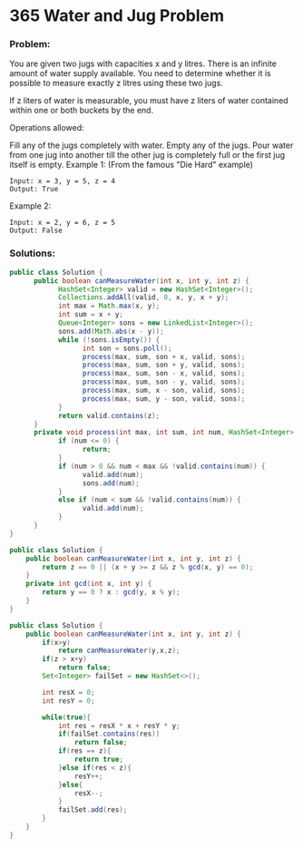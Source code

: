 # 365 Water and Jug Problem

### Problem:

You are given two jugs with capacities x and y litres. There is an infinite amount of water supply available. You need to determine whether it is possible to measure exactly z litres using these two jugs.

If z liters of water is measurable, you must have z liters of water contained within one or both buckets by the end.

Operations allowed:

Fill any of the jugs completely with water.
Empty any of the jugs.
Pour water from one jug into another till the other jug is completely full or the first jug itself is empty.
Example 1: (From the famous "Die Hard" example)
```
Input: x = 3, y = 5, z = 4
Output: True
```
Example 2:
```
Input: x = 2, y = 6, z = 5
Output: False
```

### Solutions:

```java
public class Solution {
      public boolean canMeasureWater(int x, int y, int z) {
            HashSet<Integer> valid = new HashSet<Integer>();
            Collections.addAll(valid, 0, x, y, x + y);
            int max = Math.max(x, y);
            int sum = x + y;
            Queue<Integer> sons = new LinkedList<Integer>();
            sons.add(Math.abs(x - y));
            while (!sons.isEmpty()) {
                  int son = sons.poll();
                  process(max, sum, son + x, valid, sons);
                  process(max, sum, son + y, valid, sons);
                  process(max, sum, son - x, valid, sons);
                  process(max, sum, son - y, valid, sons);
                  process(max, sum, x - son, valid, sons);
                  process(max, sum, y - son, valid, sons);
            }
            return valid.contains(z);
      }
      private void process(int max, int sum, int num, HashSet<Integer> valid, Queue<Integer> sons) {
            if (num <= 0) {
                  return;
            }
            if (num > 0 && num < max && !valid.contains(num)) {
                  valid.add(num);
                  sons.add(num);
            }
            else if (num < sum && !valid.contains(num)) {
                  valid.add(num);
            }
      }
}
```

```java
public class Solution {
    public boolean canMeasureWater(int x, int y, int z) {
        return z == 0 || (x + y >= z && z % gcd(x, y) == 0);
    }
    private int gcd(int x, int y) {
        return y == 0 ? x : gcd(y, x % y);
    }
}
```

```java
public class Solution {
    public boolean canMeasureWater(int x, int y, int z) {
        if(x>y)
            return canMeasureWater(y,x,z);
        if(z > x+y)
            return false;
        Set<Integer> failSet = new HashSet<>();

        int resX = 0;
        int resY = 0;

        while(true){
            int res = resX * x + resY * y;
            if(failSet.contains(res))
                return false;
            if(res == z){
                return true;
            }else if(res < z){
                resY++;
            }else{
                resX--;
            }
            failSet.add(res);
        }
    }
}
```